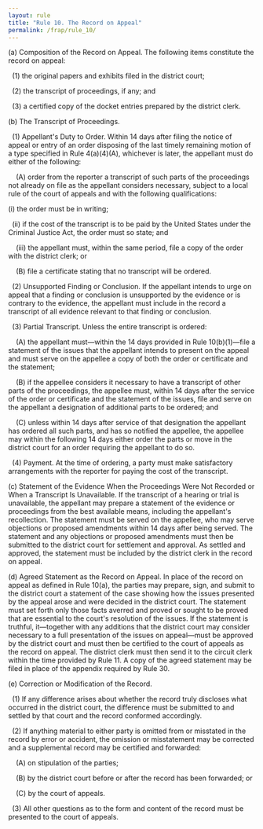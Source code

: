 ```yaml
---
layout: rule
title: "Rule 10. The Record on Appeal"
permalink: /frap/rule_10/
---
```


(a) Composition of the Record on Appeal. The following items constitute the record on appeal:


&nbsp;&nbsp;(1) the original papers and exhibits filed in the district court;


&nbsp;&nbsp;(2) the transcript of proceedings, if any; and


&nbsp;&nbsp;(3) a certified copy of the docket entries prepared by the district clerk.


(b) The Transcript of Proceedings.


&nbsp;&nbsp;(1) Appellant's Duty to Order. Within 14 days after filing the notice of appeal or entry of an order disposing of the last timely remaining motion of a type specified in Rule 4(a)(4)(A), whichever is later, the appellant must do either of the following:


&nbsp;&nbsp;&nbsp;&nbsp;(A) order from the reporter a transcript of such parts of the proceedings not already on file as the appellant considers necessary, subject to a local rule of the court of appeals and with the following qualifications:


(i) the order must be in writing;


&nbsp;&nbsp;(ii) if the cost of the transcript is to be paid by the United States under the Criminal Justice Act, the order must so state; and


&nbsp;&nbsp;&nbsp;&nbsp;(iii) the appellant must, within the same period, file a copy of the order with the district clerk; or


&nbsp;&nbsp;&nbsp;&nbsp;(B) file a certificate stating that no transcript will be ordered.


&nbsp;&nbsp;(2) Unsupported Finding or Conclusion. If the appellant intends to urge on appeal that a finding or conclusion is unsupported by the evidence or is contrary to the evidence, the appellant must include in the record a transcript of all evidence relevant to that finding or conclusion.


&nbsp;&nbsp;(3) Partial Transcript. Unless the entire transcript is ordered:


&nbsp;&nbsp;&nbsp;&nbsp;(A) the appellant must—within the 14 days provided in Rule 10(b)(1)—file a statement of the issues that the appellant intends to present on the appeal and must serve on the appellee a copy of both the order or certificate and the statement;


&nbsp;&nbsp;&nbsp;&nbsp;(B) if the appellee considers it necessary to have a transcript of other parts of the proceedings, the appellee must, within 14 days after the service of the order or certificate and the statement of the issues, file and serve on the appellant a designation of additional parts to be ordered; and


&nbsp;&nbsp;&nbsp;&nbsp;(C) unless within 14 days after service of that designation the appellant has ordered all such parts, and has so notified the appellee, the appellee may within the following 14 days either order the parts or move in the district court for an order requiring the appellant to do so.


&nbsp;&nbsp;(4) Payment. At the time of ordering, a party must make satisfactory arrangements with the reporter for paying the cost of the transcript.


(c) Statement of the Evidence When the Proceedings Were Not Recorded or When a Transcript Is Unavailable. If the transcript of a hearing or trial is unavailable, the appellant may prepare a statement of the evidence or proceedings from the best available means, including the appellant's recollection. The statement must be served on the appellee, who may serve objections or proposed amendments within 14 days after being served. The statement and any objections or proposed amendments must then be submitted to the district court for settlement and approval. As settled and approved, the statement must be included by the district clerk in the record on appeal.


(d) Agreed Statement as the Record on Appeal. In place of the record on appeal as defined in Rule 10(a), the parties may prepare, sign, and submit to the district court a statement of the case showing how the issues presented by the appeal arose and were decided in the district court. The statement must set forth only those facts averred and proved or sought to be proved that are essential to the court's resolution of the issues. If the statement is truthful, it—together with any additions that the district court may consider necessary to a full presentation of the issues on appeal—must be approved by the district court and must then be certified to the court of appeals as the record on appeal. The district clerk must then send it to the circuit clerk within the time provided by Rule 11. A copy of the agreed statement may be filed in place of the appendix required by Rule 30.


(e) Correction or Modification of the Record.


&nbsp;&nbsp;(1) If any difference arises about whether the record truly discloses what occurred in the district court, the difference must be submitted to and settled by that court and the record conformed accordingly.


&nbsp;&nbsp;(2) If anything material to either party is omitted from or misstated in the record by error or accident, the omission or misstatement may be corrected and a supplemental record may be certified and forwarded:


&nbsp;&nbsp;&nbsp;&nbsp;(A) on stipulation of the parties;


&nbsp;&nbsp;&nbsp;&nbsp;(B) by the district court before or after the record has been forwarded; or


&nbsp;&nbsp;&nbsp;&nbsp;(C) by the court of appeals.


&nbsp;&nbsp;(3) All other questions as to the form and content of the record must be presented to the court of appeals.